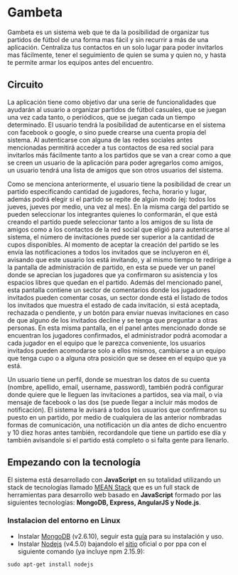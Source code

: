 # Gambeta

Gambeta es un sistema web que te da la posibilidad de organizar tus partidos de fútbol de una forma mas fácil y sin recurrir a más de una aplicación. Centraliza tus contactos en un solo lugar para poder invitarlos mas fácilmente, tener el seguimiento de quien se suma y quien no, y hasta te permite armar los equipos antes del encuentro.

## Circuito
La aplicación tiene como objetivo dar una serie de funcionalidades que ayudarán al usuario a organizar partidos de fútbol casuales, que se juegan una vez cada tanto, o periódicos, que se juegan cada un tiempo determinado.
El usuario tendrá la posibilidad de autenticarse en el sistema con facebook o google, o sino puede crearse una cuenta propia del sistema. Al autenticarse con alguna de las redes sociales antes mencionadas permitirá acceder a tus contactos de esa red social para invitarlos más fácilmente tanto a los partidos que se van a crear como a que se creen un usuario de la aplicación para poder agregarlos como amigos, un usuario tendrá una lista de amigos que son otros usuarios del sistema. 

Como se menciona anteriormente, el usuario tiene la posibilidad de crear un partido especificando cantidad de jugadores, fecha, horario y lugar, además podrá elegir si el partido se repite de algún modo (ej: todos los jueves, jueves por medio, una vez al mes). En la misma carga del partido se pueden seleccionar los integrantes quienes lo conformarán, el que está creando el partido puede seleccionar tanto a los amigos de su lista de amigos como a los contactos de la red social que eligió para autenticarse al sistema, el nùmero de invitaciones puede ser superior a la cantidad de cupos disponibles. Al momento de aceptar la creación del partido se les envía las notificaciones a todos los invitados que se incluyeron en él, avisando que este usuario los está invitando, y al mismo tiempo te redirige a la pantalla de administración de partido, en esta se puede ver un panel donde se aprecian los jugadores que ya confirmaron su asistencia y los espacios libres que quedan en el partido. Además del mencionado panel, esta pantalla contiene un sector de comentarios donde los jugadores invitados pueden comentar cosas, un sector donde está el listado de todos los invitados que muestra el estado de cada invitación, si está aceptada, rechazada o pendiente, y un botón para enviar nuevas invitaciones en caso de que alguno de los invitados decline y se tenga que preguntar a otras personas. En esta misma pantalla, en el panel antes mencionado donde se encuentran los jugadores confirmados, el administrador podrá acomodar a cada jugador en el equipo que le parezca conveniente, los usuarios invitados pueden acomodarse solo a ellos mismos, cambiarse a un equipo que tenga cupo o a alguna otra posición que se desee en el equipo que ya está.

Un usuario tiene un perfil, donde se muestran los datos de su cuenta (nombre, apellido, email, username, password), también podrá configurar donde quiere que le lleguen las invitaciones a partidos, sea via mail, o via mensaje de facebook o las dos (se puede llegar a incluir más modos de notificación). El sistema le avisará a todos los usuarios que confirmaron su puesto en un partido, por medio de cualquiera de las anterior nombradas formas de comunicación, una notificación un día antes de dicho encuentro y 10 diez horas antes también, recordandole que tiene un partido ese día y también avisandole si el partido está completo o si falta gente para llenarlo.

## Empezando con la tecnología
El sistema está desarrollado con **JavaScript** en su totalidad utilizando un stack de tecnologías llamado [MEAN Stack](http://mean.io/#!/) que es un full stack de herramientas para desarrollo web basado en **JavaScript** formado por las siguientes tecnologías: **MongoDB, Express, AngularJS y Node.js**.

### Instalacion del entorno en Linux
- Instalar [MongoDB](https://www.mongodb.com/) (v2.6.10), seguir esta [guía](https://docs.mongodb.com/manual/tutorial/install-mongodb-on-ubuntu/) para su instalación y uso. 
- Instalar [Nodejs](https://nodejs.org/) (v4.5.0) bajandolo el [sitio](https://nodejs.org/en/download/) oficial o por ppa con el siguiente comando (ya incluye npm 2.15.9):
```
sudo apt-get install nodejs
```